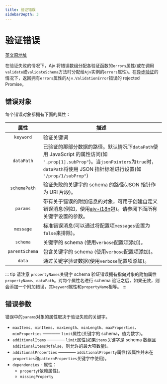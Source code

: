 ```yaml
---
title: 验证错误
sidebarDepth: 3
---
```


# 验证错误

[英文原地址](https://github.com/ajv-validator/ajv#validation-errors)

[Asynchronous validation]:https://github.com/ajv-validator/ajv#asynchronous-validation
[ajv-i18n]:https://github.com/ajv-validator/ajv-i18n

在验证失败的情况下，Ajv 将错误数组分配各验证函数的`errors`属性(或在调用`validate`或`validateSchema`方法时分配给`Ajv`实例的`errors`属性)。在[异步验证][Asynchronous validation]的情况下，返回拥有`errors`属性的`Ajv.ValidationError`错误的 rejected Promise。

## 错误对象

每个错误对象都拥有下面的属性：

| 属性 | 描述 |
|:---:|---|
| `keyword` | 验证关键词 |
| `dataPath` | 已验证的那部分数据的路径。默认情况下`dataPath`使用 JavaScript 的属性访问(如 `".prop[1].subProp"`)。当`jsonPointers`为`true`时，`dataPath`将使用 JSON 指针标准进行设置(如 `"/prop/1/subProp"`) |
| `schemaPath` | 验证失败的关键字的 schema 的路径(JSON 指针作为 URI 片段)。 |
| `params` | 带有关于错误的附加信息的对象，可用于创建自定义错误消息(例如，使用[ajv-i18n][ajv-i18n]包)。请参阅下面所有关键字设置的参数。 |
| `message` | 标准错误消息(可以通过将配置项`messages`设置为`false`来排除)。 |
| `schema` | 关键字的 schema (使用`verbose`配置项添加)。|
| `parentSchema` | 包含关键字的 schema (使用`verbose`配置项添加)。|
| `data` | 通过关键字验证数据(使用`verbose`配置项添加)。|

::: tip 请注意
`propertyNames`关键字 schema 验证错误拥有指向对象的附加属性`propertyName`、`dataPath`。对每个属性名进行 schema 验证之后，如果无效，则会添加一个附加错误，其`keyword`属性和`propertyName`相等。
:::

## 错误参数

错误中的`params`对象的属性取决于验证失败的关键字。

- `maxItems`、`minItems`、`maxLength`、`minLength`、`maxProperties`、`minProperties` ———— `limit`属性(关键字的 schema，值为数字)。
- `additionalItems` ———— `limit`属性(如果`items`关键字是 schema 数组且`additionalItems`为`false`，则允许的最大项数量)。
- `additionalProperties` ———— `additionalProperty`属性(该属性并未在`properties`和`patternProperties`关键字中使用)。
- `dependencies` - 属性：
    - `property`(依赖属性)。
    - `missingProperty`

















